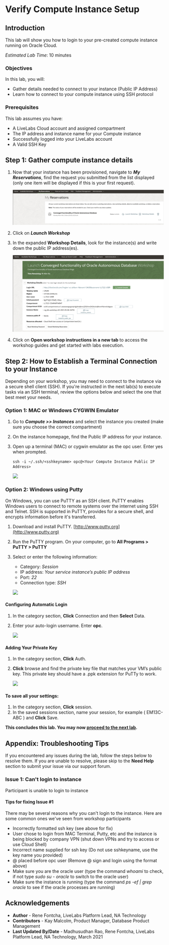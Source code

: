# Verify Compute Instance Setup

## Introduction
This lab will show you how to login to your pre-created compute instance running on Oracle Cloud.

*Estimated Lab Time*: 10 minutes

### Objectives
In this lab, you will:
- Gather details needed to connect to your instance (Public IP Address)
- Learn how to connect to your compute instance using SSH protocol

### Prerequisites

This lab assumes you have:
- A LiveLabs Cloud account and assigned compartment
- The IP address and instance name for your Compute instance
- Successfully logged into your LiveLabs account
- A Valid SSH Key

## **Step 1:** Gather compute instance details
1. Now that your instance has been provisioned, navigate to ***My Reservations***, find the request you submitted from the list displayed (only one item will be displayed if this is your first request).

   ![](images/ll-launch-workshop.png " ")

2. Click on ***Launch Workshop***

3. In the expanded **Workshop Details**, look for the instance(s) and write down the public IP address(es).

   ![](images/ll-get-public-ip.png " ")

4. Click on **Open workshop instructions in a new tab** to access the workshop guides and get started with labs execution.

## **Step 2:** How to Establish a Terminal Connection to your Instance
Depending on your workshop, you may need to connect to the instance via a secure shell client (SSH). If you're instructed in the next lab(s) to execute tasks via an SSH terminal, review the options below and select the one that best meet your needs.

### **Option 1:** MAC or Windows CYGWIN Emulator
1.  Go to ***Compute >> Instances*** and select the instance you created (make sure you choose the correct compartment)
2.  On the instance homepage, find the Public IP address for your instance.
3.  Open up a terminal (MAC) or cygwin emulator as the opc user.  Enter yes when prompted.

    ````
    ssh -i ~/.ssh/<sshkeyname> opc@<Your Compute Instance Public IP Address>
    ````
    ![](./images/em-mac-linux-ssh-login.png " ")


### **Option 2:** Windows using Putty
On Windows, you can use PuTTY as an SSH client. PuTTY enables Windows users to connect to remote systems over the internet using SSH and Telnet. SSH is supported in PuTTY, provides for a secure shell, and encrypts information before it's transferred.

1.  Download and install PuTTY. [http://www.putty.org](http://www.putty.org)
2.  Run the PuTTY program. On your computer, go to **All Programs > PuTTY > PuTTY**
3.  Select or enter the following information:
    - Category: _Session_
    - IP address: _Your service instance’s public IP address_
    - Port: _22_
    - Connection type: _SSH_

    ![](images/7c9e4d803ae849daa227b6684705964c.jpg " ")

#### **Configuring Automatic Login**

1.  In the category section, **Click** Connection and then **Select** Data.

2.  Enter your auto-login username. Enter **opc**.

    ![](images/36164be0029033be6d65f883bbf31713.jpg " ")

#### **Adding Your Private Key**

1.  In the category section, **Click** Auth.
2.  **Click** browse and find the private key file that matches your VM’s public key. This private key should have a .ppk extension for PuTTy to work.

    ![](images/df56bc989ad85f9bfad17ddb6ed6038e.jpg " ")

#### **To save all your settings:**

1.  In the category section, **Click** session.
2.  In the saved sessions section, name your session, for example ( EM13C-ABC ) and **Click** Save.

**This concludes this lab. You may now [proceed to the next lab](#next).**

## Appendix: Troubleshooting Tips

If you encountered any issues during the lab, follow the steps below to resolve them.  If you are unable to resolve, please skip to the **Need Help** section to submit your issue via our  support forum.

### Issue 1: Can't login to instance
Participant is unable to login to instance

#### Tips for fixing Issue #1
There may be several reasons why you can't login to the instance.  Here are some common ones we've seen from workshop participants
- Incorrectly formatted ssh key (see above for fix)
- User chose to login from MAC Terminal, Putty, etc and the instance is being blocked by company VPN (shut down VPNs and try to access or use Cloud Shell)
- Incorrect name supplied for ssh key (Do not use sshkeyname, use the key name you provided)
- @ placed before opc user (Remove @ sign and login using the format above)
- Make sure you are the oracle user (type the command *whoami* to check, if not type *sudo su - oracle* to switch to the oracle user)
- Make sure the instance is running (type the command *ps -ef | grep oracle* to see if the oracle processes are running)


## Acknowledgements
* **Author** - Rene Fontcha, LiveLabs Platform Lead, NA Technology
* **Contributors** - Kay Malcolm, Product Manager, Database Product Management
* **Last Updated By/Date** - Madhusudhan Rao, Rene Fontcha, LiveLabs Platform Lead, NA Technology, March 2021
